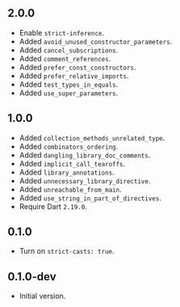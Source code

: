 ## 2.0.0

- Enable `strict-inference`.
- Added `avoid_unused_constructor_parameters`.
- Added `cancel_subscriptions`.
- Added `comment_references`.
- Added `prefer_const_constructors`.
- Added `prefer_relative_imports`.
- Added `test_types_in_equals`.
- Added `use_super_parameters`.

## 1.0.0

- Added `collection_methods_unrelated_type`.
- Added `combinators_ordering`.
- Added `dangling_library_doc_comments`.
- Added `implicit_call_tearoffs`.
- Added `library_annotations`.
- Added `unnecessary_library_directive`.
- Added `unreachable_from_main`.
- Added `use_string_in_part_of_directives`.
- Require Dart `2.19.0`.

## 0.1.0

- Turn on `strict-casts: true`.

## 0.1.0-dev

- Initial version.
